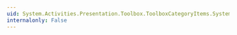 ```yaml
---
uid: System.Activities.Presentation.Toolbox.ToolboxCategoryItems.System#Collections#ICollection#IsSynchronized
internalonly: False
---
```

